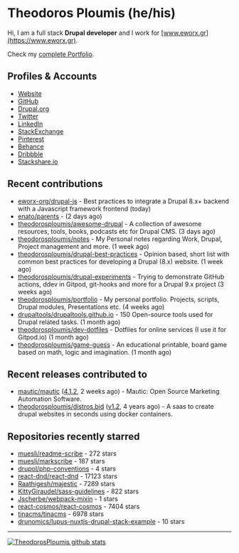 # Theodoros Ploumis (he/his)

Hi, I am a full stack **Drupal developer** and I work for [www.eworx.gr](https://www.eworx.gr).

Check my [complete Portfolio](https://theodorosploumis.github.io/portfolio).

## Profiles & Accounts

- [Website](http://www.theodorosploumis.com/en)
- [GitHub](https://github.com/theodorosploumis)
- [Drupal.org](https://www.drupal.org/u/theodorosploumis)
- [Twitter](https://twitter.com/theoploumis)
- [LinkedIn](http://gr.linkedin.com/in/theodorosploumis)
- [StackExchange](http://stackexchange.com/users/1447199/theodorosploumis)
- [Pinterest](http://pinterest.com/theoploumis)
- [Behance](http://be.net/TheodorosPloumis)
- [Dribbble](https://dribbble.com/TheodorosPloumis)
- [Stackshare.io](https://stackshare.io/theodorosploumis/personal-stack)


## Recent contributions


- [eworx-org/drupal-js](https://github.com/eworx-org/drupal-js) - Best practices to integrate a Drupal 8.x&#43; backend with a Javascript framework frontend (today)
- [enato/parents](https://github.com/enato/parents) -  (2 days ago)
- [theodorosploumis/awesome-drupal](https://github.com/theodorosploumis/awesome-drupal) - A collection of awesome resources, tools, books, podcasts etc for Drupal CMS. (3 days ago)
- [theodorosploumis/notes](https://github.com/theodorosploumis/notes) - My Personal notes regarding Work, Drupal, Project management and more. (1 week ago)
- [theodorosploumis/drupal-best-practices](https://github.com/theodorosploumis/drupal-best-practices) - Opinion based, short list with common best practices for developing a Drupal (8.x) website. (1 week ago)
- [theodorosploumis/drupal-experiments](https://github.com/theodorosploumis/drupal-experiments) - Trying to demonstrate GitHub actions, ddev in Gitpod, git-hooks and more for a Drupal 9.x project (3 weeks ago)
- [theodorosploumis/portfolio](https://github.com/theodorosploumis/portfolio) - My personal portfolio. Projects, scripts, Drupal modules, Presentations etc. (4 weeks ago)
- [drupaltools/drupaltools.github.io](https://github.com/drupaltools/drupaltools.github.io) - 150 Open-source tools used for Drupal related tasks. (1 month ago)
- [theodorosploumis/dev-dotfiles](https://github.com/theodorosploumis/dev-dotfiles) - Dotfiles for online services (I use it for Gitpod.io) (1 month ago)
- [theodorosploumis/game-guess](https://github.com/theodorosploumis/game-guess) - An educational printable, board game based on math, logic and imagination. (1 month ago)

## Recent releases contributed to


- [mautic/mautic](https://github.com/mautic/mautic) ([4.1.2](https://github.com/mautic/mautic/releases/tag/4.1.2), 2 weeks ago) - Mautic: Open Source Marketing Automation Software.
- [theodorosploumis/distros.bid](https://github.com/theodorosploumis/distros.bid) ([v1.2](https://github.com/theodorosploumis/distros.bid/releases/tag/v1.2), 4 years ago) - A saas to create drupal websites in seconds using docker containers.

## Repositories recently starred


- [muesli/readme-scribe](https://github.com/muesli/readme-scribe) - 272 stars
- [muesli/markscribe](https://github.com/muesli/markscribe) - 187 stars
- [drupol/php-conventions](https://github.com/drupol/php-conventions) - 4 stars
- [react-dnd/react-dnd](https://github.com/react-dnd/react-dnd) - 17123 stars
- [Raathigesh/majestic](https://github.com/Raathigesh/majestic) - 7289 stars
- [KittyGiraudel/sass-guidelines](https://github.com/KittyGiraudel/sass-guidelines) - 822 stars
- [Jscherbe/webpack-mixin](https://github.com/Jscherbe/webpack-mixin) - 1 stars
- [react-cosmos/react-cosmos](https://github.com/react-cosmos/react-cosmos) - 7404 stars
- [tinacms/tinacms](https://github.com/tinacms/tinacms) - 6978 stars
- [drunomics/lupus-nuxtjs-drupal-stack-example](https://github.com/drunomics/lupus-nuxtjs-drupal-stack-example) - 10 stars

---

[![TheodorosPloumis github stats](https://github-readme-stats.vercel.app/api?username=theodorosploumis&count_private=true&show_icons=true)](https://github.com/theodorosploumis)
